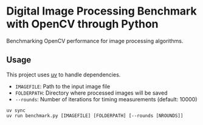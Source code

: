 # Digital Image Processing Benchmark with OpenCV through Python

Benchmarking OpenCV performance for image processing algorithms.

## Usage

This project uses [uv](https://docs.astral.sh/uv/) to handle dependencies.

- `IMAGEFILE`: Path to the input image file
- `FOLDERPATH`: Directory where processed images will be saved
- `--rounds`: Number of iterations for timing measurements (default: 10000)

```shell
uv sync
uv run benchmark.py [IMAGEFILE] [FOLDERPATH] [--rounds [NROUNDS]]
```

